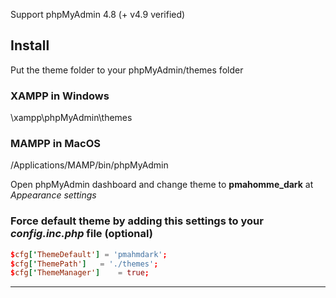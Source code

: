 Support phpMyAdmin 4.8 (+ v4.9 verified)

## Install

Put the theme folder to your phpMyAdmin/themes folder
### XAMPP in Windows
\xampp\phpMyAdmin\themes

### MAMPP in MacOS
/Applications/MAMP/bin/phpMyAdmin

Open phpMyAdmin dashboard and change theme to **pmahomme_dark** at *Appearance settings*

### Force default theme by adding this settings to your _config.inc.php_ file (optional)

```conf
$cfg['ThemeDefault'] = 'pmahmdark';
$cfg['ThemePath']   = './themes';
$cfg['ThemeManager']    = true;
```

---
